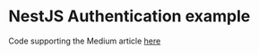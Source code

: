 # NestJS Authentication example

Code supporting the Medium article [here](https://medium.com/@paztek/xxx)

